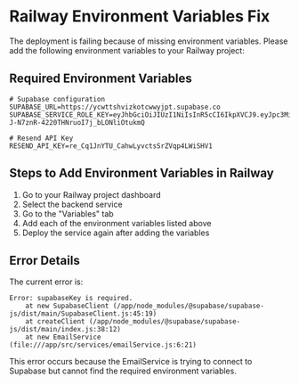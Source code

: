 # Railway Environment Variables Fix

The deployment is failing because of missing environment variables. Please add the following environment variables to your Railway project:

## Required Environment Variables

```
# Supabase configuration
SUPABASE_URL=https://ycwttshvizkotcwwyjpt.supabase.co
SUPABASE_SERVICE_ROLE_KEY=eyJhbGciOiJIUzI1NiIsInR5cCI6IkpXVCJ9.eyJpc3MiOiJzdXBhYmFzZSIsInJlZiI6Inljd3R0c2h2aXprb3Rjd3d5anB0Iiwicm9sZSI6InNlcnZpY2Vfcm9sZSIsImlhdCI6MTczODI0NDk3NSwiZXhwIjoyMDUzODIwOTc1fQ.blOq_yJX-J-N7znR-4220THNruoI7j_bLONliOtukmQ

# Resend API Key
RESEND_API_KEY=re_Cq1JnYTU_CahwLyvctsSrZVqp4LWiSHV1
```

## Steps to Add Environment Variables in Railway

1. Go to your Railway project dashboard
2. Select the backend service
3. Go to the "Variables" tab
4. Add each of the environment variables listed above
5. Deploy the service again after adding the variables

## Error Details

The current error is:
```
Error: supabaseKey is required.
    at new SupabaseClient (/app/node_modules/@supabase/supabase-js/dist/main/SupabaseClient.js:45:19)
    at createClient (/app/node_modules/@supabase/supabase-js/dist/main/index.js:38:12)
    at new EmailService (file:///app/src/services/emailService.js:6:21)
```

This error occurs because the EmailService is trying to connect to Supabase but cannot find the required environment variables. 